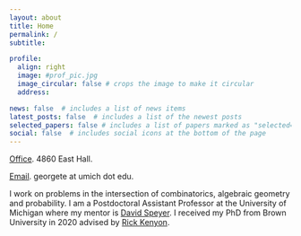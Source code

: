 ```yaml
---
layout: about
title: Home
permalink: /
subtitle: 

profile:
  align: right
  image: #prof_pic.jpg
  image_circular: false # crops the image to make it circular
  address:  

news: false  # includes a list of news items
latest_posts: false  # includes a list of the newest posts
selected_papers: false # includes a list of papers marked as "selected={true}"
social: false  # includes social icons at the bottom of the page
---
```

<p><a href='#'>Office</a>. 4860 East Hall.</p>
<p><a href='#'>Email</a>. georgete at umich dot edu.</p>

I work on problems in the intersection of combinatorics, algebraic geometry and probability. I am a Postdoctoral Assistant Professor at the University of Michigan where my mentor is [David Speyer](http://www-personal.umich.edu/~speyer/). I received my PhD from Brown University in 2020 advised by [Rick Kenyon](https://gauss.math.yale.edu/~rwk25/).
